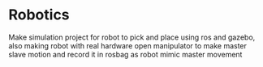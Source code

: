 # Robotics
Make simulation project for robot to pick and place using ros and gazebo, also making robot with real hardware open manipulator to make master slave motion and record it in rosbag as robot mimic master movement
